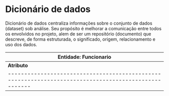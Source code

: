 # Dicionário de dados
Dicionário de dados centraliza informações sobre o conjunto de dados (dataset) sob análise. Seu propósito é melhorar a comunicação entre todos os envolvidos no projeto, alem de ser um repositório (documento) que descreve, de forma estruturada, o significado, origem, relacionamento e uso dos dados.


|Entidade: Funcionario                                                                               |
-----------------------------------------------------------------------------------------------------|
| **Atributo**        | **Classe**      | **Domínio**       | **Tamanho**      | **Descrição**                       |
-----------------------------------------------------------------------------------------------------|
